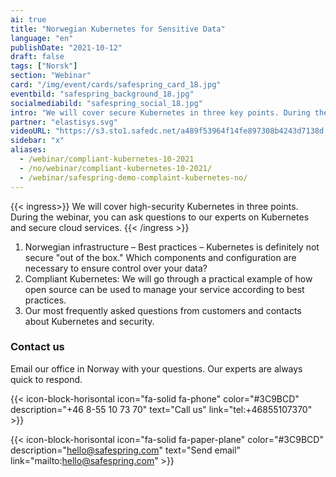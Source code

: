 ```yaml
---
ai: true
title: "Norwegian Kubernetes for Sensitive Data"
language: "en"
publishDate: "2021-10-12"
draft: false
tags: ["Norsk"]
section: "Webinar"
card: "/img/event/cards/safespring_card_18.jpg"
eventbild: "safespring_background_18.jpg"
socialmediabild: "safespring_social_18.jpg"
intro: "We will cover secure Kubernetes in three key points. During the webinar, you can ask our experts questions about Kubernetes and secure cloud services."
partner: "elastisys.svg"
videoURL: "https://s3.sto1.safedc.net/a489f53964f14fe897308b4243d7138d:processedvideos/safespring-demo-complaint-kubernetes-no/master.m3u8"
sidebar: "x"
aliases:
  - /webinar/compliant-kubernetes-10-2021
  - /no/webinar/compliant-kubernetes-10-2021/
  - /webinar/safespring-demo-complaint-kubernetes-no/
---
```

{{< ingress>}}
We will cover high-security Kubernetes in three points. During the webinar, you can ask questions to our experts on Kubernetes and secure cloud services.
{{< /ingress >}}

1. Norwegian infrastructure – Best practices – Kubernetes is definitely not secure "out of the box." Which components and configuration are necessary to ensure control over your data?
2. Compliant Kubernetes: We will go through a practical example of how open source can be used to manage your service according to best practices.
3. Our most frequently asked questions from customers and contacts about Kubernetes and security.

### Contact us

Email our office in Norway with your questions. Our experts are always quick to respond.

{{< icon-block-horisontal icon="fa-solid fa-phone" color="#3C9BCD" description="+46 8-55 10 73 70" text="Call us" link="tel:+46855107370" >}}

{{< icon-block-horisontal icon="fa-solid fa-paper-plane" color="#3C9BCD" description="hello@safespring.com" text="Send email" link="mailto:hello@safespring.com" >}}